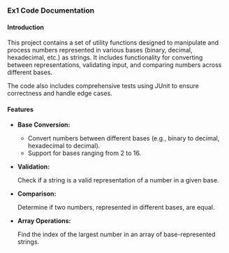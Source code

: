 ### **Ex1 Code Documentation**
#### **Introduction**
This project contains a set of utility functions designed to manipulate and process numbers represented in various bases (binary, decimal, hexadecimal, etc.) as strings. It includes functionality for converting between representations, validating input, and comparing numbers across different bases.

The code also includes comprehensive tests using JUnit to ensure correctness and handle edge cases.

#### **Features**
- **Base Conversion:**

    - Convert numbers between different bases (e.g., binary to decimal, hexadecimal to decimal).
    - Support for bases ranging from 2 to 16.

- **Validation:**

    Check if a string is a valid representation of a number in a given base.

- **Comparison:**

    Determine if two numbers, represented in different bases, are equal.

- **Array Operations:**

    Find the index of the largest number in an array of base-represented strings.
